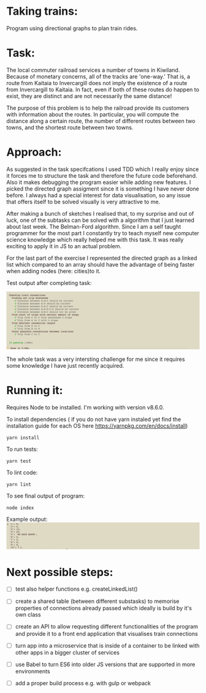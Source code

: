 # Taking trains:
Program using directional graphs to plan train rides.

# Task: 
The local commuter railroad services a number of towns in Kiwiland.  Because of monetary concerns, all of the tracks are 'one-way.'  That is, a route from Kaitaia to Invercargill does not imply the existence of a route from Invercargill to Kaitaia.  In fact, even if both of these routes do happen to exist, they are distinct and are not necessarily the same distance!
 
The purpose of this problem is to help the railroad provide its customers with information about the routes.  In particular, you will compute the distance along a certain route, the number of different routes between two towns, and the shortest route between two towns.

# Approach:
As suggested in the task specifcations I used TDD which I really enjoy since it forces me to structure the task and therefore the future code beforehand. Also it makes debugging the program easier while adding new features. I picked the directed graph assigment since it is something I have never done before. I always had a special interest for data visualisation, so any issue that offers itself to be solved visually is very attractive to me. 

After making a bunch of sketches I realised that, to my surprise and out of luck, one of the subtasks can be solved with a algorithm that I just learned about last week. The Belman-Ford algorithm. Since I am a self taught programmer for the most part I constantly try to teach myself new computer science knowledge which really helped me with this task. 
It was really exciting to apply it in JS to an actual problem. 

For the last part of the exercise I represented the directed graph as a linked list which compared to an array should have the advantage of being faster when adding nodes (here: cities)to it.  

Test output after completing task:

![](docs/test.png)

The whole task was a very intersting challenge for me since it requires some knowledge I have just recently acquired.

# Running it:

Requires Node to be installed.
I'm working with version v8.6.0.

To install dependencies ( if you do not have yarn instaled yet find the installation guide for each OS here https://yarnpkg.com/en/docs/install)
```
yarn install
```

To run tests:
```
yarn test
```

To lint code:
```
yarn lint
```

To see final output of program:
```
node index
```

Example output:
![Tests](./docs/output.png)


# Next possible steps:
- [ ] test also helper functions e.g. createLinkedList()

- [ ] create a shared table (between different substasks) to memorise properties of connections already passed which ideally is build by it's own class

- [ ] create an API to allow requesting different functionalities of the program and provide it to a front end application that visualises train connections

- [ ] turn app into a microservice that is inside of a container to be linked with other apps in a bigger cluster of services

- [ ] use Babel to turn ES6 into older JS versions that are supported in more environments

- [ ] add a proper build process e.g. with gulp or webpack


